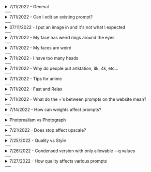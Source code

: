 <details>
<summary>7/11/2022 - General</summary>
<br>
1. Try synonyms or alternate phrases. Trash can not working? Try waste basket, etc.. <br> 2. Playing with multiprompts and weights can help ensure a certain aspect of the image appears, and can help color specific objects (see: `/help`)<br> 3. You're not limited to only referencing one arist, see who's styles you can combine! <br>4. Emoji's are valid and make fantastic results.
</details>
---
<details>
<summary>7/11/2022 - Can I edit an existing prompt?</summary>
<br>
If you want to change he prompt, aspect ratio, etc.. you'll need to start over. There's no current way to change the --ar, --stop, text, image prompt, etc.. after an image has been generated.
</details>
---
<details>
<summary>07/11/2022 - I put an image in and it's not what I expected</summary>
<br>
Image prompts are for inspiration only and will not apply a style filter to the image. You can try to influence the final image more with input images by adjusting the `--iw X` image weight. 
</details>
---
<details>
<summary>7/11/2022 - My face has weird rings around the eyes</summary>
<br>
It's possible MJ is attempting to add glasses, you can try using `--no glasses` (or `glasses::-.5`) to reduce the chance MJ creates them. Tired of creepy grins? Try `--no teeth`.This is useful in many other situations as well, such as when you have birds in your landscapes that come out all wonky, just add `--no birds`. 
</details>
---
<details>
<summary>7/11/2022 - My faces are weird</summary>
<br>
Eyes and faces are hard! Don't give up! In addition to some of the previous tips, try out `symmetric eyes` or `airbrushed`  
</details>
---
<details>
<summary>7/11/2022 - I have too many heads</summary>
<br>
Check your aspect ratio! Try out 2:3 or 4:5, you can also try `--no double faces`!
</details>
---
<details>
<summary>7/11/2022 - Why do people put artstation, 8k, 4k, etc...</summary>
<br>
MidJourney (MJ) is currently trained on hundreds of millions (soon to be billions) of images. These images are scraped from the internet and the text used to describe them are also pulled from that same page. When someone puts artstation, or octane render, they're trying to push MJ to use styles similar to images found with those tags or descriptions. Try it out with other websites such as pixiv, deviantart, quixel, etsy, etc.. and see how it changes the result!
</details>
---
<details>
<summary>7/11/2022 - Tips for anime  </summary>
<br>
1\. Reference an artist if you can, MJ is great at picking up styles<br>2. Using `--uplight` and `--stop x` can help reduce noise and smooth out an image<br>3. Fluff words such as pretty, cute, beautiful, etc.. make a drastic difference.
</details>
---
<details>
<summary>7/11/2022 - Fast and Relax</summary>
<br>
Standard members have the option to switch to a slower mode using `relax` This wont eat up your fast hours, but will take 2-10 minutes to generate the image, you can have 3 concurrently running jobs, and 10 items in your queue. It's a fantastic way to preserve those fast hours (Note: fast hours reset every month and do not roll over- make sure you do take advantage of them! They're great for max upscales!)
</details>
---
<details>
<summary>7/11/2022 - What do the +'s between prompts on the website mean?</summary>
<br>
Those are multiprompts, the `::` operator.  
</details>
---
<details>
<summary>7/14/2022 - How can weights affect prompts?</summary>
<br>
Note: This is a very simple example, but should help your understanding. (Iterating through Sphere::1 Teapot::.1 down and up by .1 steps, using sameseed)<br>![](https://cdn.discordapp.com/attachments/996170079102312468/997180845276286986/TeapotWeights.png)<br>![](https://cdn.discordapp.com/attachments/996170079102312468/997180845276286986/TeapotWeights.png))   
</details>
---
<details>
<summary> Photorealism vs Photograph</summary>
<br>
Stolen from a (prompt-craft member)<br>Photorealism is what painters use to describe their works<br>Photographs are what photographers take :)<br>photoreal will inherently lend towards more painterly, or art brush, etc.. styles     
</details>
---
<details>
<summary>7/21/2022 - Does stop affect upscale?  </summary>
<br>
No! The upscale process will generate all of its detail as it normally does, \_but\_ if stopping early causes the base grid to look different, the upscale will still rely on what was produce by the grid and create a very different upscale:<br> <img alt="Midjourney Discord Picture" src="https://cdn.discordapp.com/attachments/996170079102312468/999879557819670538/Tallath_teapot_34e8b04f-ac1b-4b10-b4b7-97180634909d.png"><br>
<img alt="Midjourney Discord Picture" src="https://cdn.discordapp.com/attachments/996170079102312468/999879558041964594/Tallath_teapot_95912add-9063-4627-897a-6d295f7fe74e.png"><br>
<img alt="Midjourney Discord Picture" src="https://cdn.discordapp.com/attachments/996170079102312468/999879558343966760/Tallath_teapot_8c884060-4e65-4056-a5b8-6acb276a6eef.png"><br>
<img alt="Midjourney Discord Picture" src="https://cdn.discordapp.com/attachments/996170079102312468/999879558675304488/Tallath_teapot_e5e6a90c-1991-4621-94b8-311ea3ea119b.png"><br>
<img alt="Midjourney Discord Picture" src="https://cdn.discordapp.com/attachments/996170079102312468/999879558998274118/Tallath_teapot_b11d91c6-61bd-48bc-ae18-976d7651714c.png"><br>
<img alt="Midjourney Discord Picture" src="https://cdn.discordapp.com/attachments/996170079102312468/999879559228956712/Tallath_teapot_a8fc71ae-62f8-42fd-960e-d9cf3e0fba30.png"><br>
</details>
---
<details>
<summary>7/25/2022 - Quality vs Style </summary>
<br>
Please note: quality settings will get rounded to the closest available setting (so .25, .5, 1, 2, and 5 are the only options available, others will be rounded)<br><img alt="Midjourney Discord Picture" src="https://cdn.discordapp.com/attachments/996170079102312468/1001168218553073755/TEAPOTSTYLES.png"><br>
</details>
---
<details>
<summary>7/26/2022 - Condensed version with only allowable --q values </summary>
<br>
 <img alt="Midjourney Discord Picture" src="https://cdn.discordapp.com/attachments/996170079102312468/1001174568100180038/TeapotStylesSmall.png">
</details>
---
<details>
<summary>7/27/2022 - How quality affects various prompts </summary>
<br>
(Scrub through the timeline for easy comparison)  <p><a href="https://cdn.discordapp.com/attachments/996170079102312468/1001451942423314442/MJQualities.mp4">Click for Video]</a></p>
</details>
---
